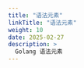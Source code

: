 ```yaml
---
title: "语法元素"
linkTitle: "语法元素"
weight: 10
date: 2025-02-27
description: >
  Golang 语法元素
---
```




